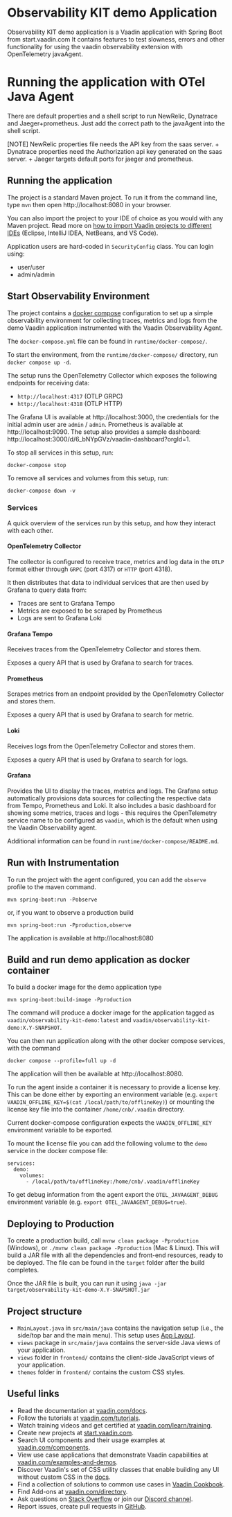 # Observability KIT demo Application

Observability KIT demo application is a Vaadin application with Spring Boot from start.vaadin.com
It contains features to test slowness, errors and other functionality for using the
vaadin observability extension with OpenTelemetry javaAgent.


# Running the application with OTel Java Agent

There are default properties and a shell script to run NewRelic, Dynatrace and Jaeger+prometheus.
Just add the correct path to the javaAgent into the shell script.

[NOTE]
NewRelic properties file needs the API key from the saas server.
+
Dynatrace properties need the Authorization api key generated on the saas server.
+
Jaeger targets default ports for jaeger and prometheus.

## Running the application

The project is a standard Maven project. To run it from the command line,
type `mvn` then open http://localhost:8080 in your browser.

You can also import the project to your IDE of choice as you would with any
Maven project. Read more on [how to import Vaadin projects to different 
IDEs](https://vaadin.com/docs/latest/flow/guide/step-by-step/importing) (Eclipse, IntelliJ IDEA, NetBeans, and VS Code).

Application users are hard-coded in `SecurityConfig` class.
You can login using:

* user/user
* admin/admin

## Start Observability Environment

The project contains a [docker compose](https://docs.docker.com/compose/) configuration to set up a simple observability environment
for collecting traces, metrics and logs from the demo Vaadin application instrumented with the Vaadin Observability Agent.

The `docker-compose.yml` file can be found in `runtime/docker-compose/`.

To start the environment, from the `runtime/docker-compose/` directory, run `docker compose up -d`.

The setup runs the OpenTelemetry Collector which exposes the following endpoints for receiving data:
- `http://localhost:4317` (OTLP GRPC)
- `http://localhost:4318` (OTLP HTTP)

The Grafana UI is available at http://localhost:3000, the credentials for the initial admin user are `admin` / `admin`.
Prometheus is available at http://localhost:9090.
The setup also provides a sample dashboard: http://localhost:3000/d/6_bNYpGVz/vaadin-dashboard?orgId=1.

To stop all services in this setup, run:
```
docker-compose stop
```

To remove all services and volumes from this setup, run:
```
docker-compose down -v
```

### Services

A quick overview of the services run by this setup, and how they interact with each other.

#### OpenTelemetry Collector

The collector is configured to receive trace, metrics and log data in the `OTLP` format either through `GRPC` (port 4317) or `HTTP` (port 4318).

It then distributes that data to individual services that are then used by Grafana to query data from:
- Traces are sent to Grafana Tempo
- Metrics are exposed to be scraped by Prometheus
- Logs are sent to Grafana Loki

#### Grafana Tempo

Receives traces from the OpenTelemetry Collector and stores them.

Exposes a query API that is used by Grafana to search for traces.

#### Prometheus

Scrapes metrics from an endpoint provided by the OpenTelemetry Collector and stores them.

Exposes a query API that is used by Grafana to search for metric.

#### Loki

Receives logs from the OpenTelemetry Collector and stores them.

Exposes a query API that is used by Grafana to search for logs.

#### Grafana

Provides the UI to display the traces, metrics and logs. The Grafana setup automatically provisions data sources for collecting the respective data from Tempo, Prometheus and Loki. It also includes a basic dashboard for showing some metrics, traces and logs - this requires the OpenTelemetry service name to be configured as `vaadin`, which is the default when using the Vaadin Observability agent.

Additional information can be found in `runtime/docker-compose/README.md`.

## Run with Instrumentation

To run the project with the agent configured, you can add the `observe` profile to the maven command.

`mvn spring-boot:run -Pobserve`

or, if you want to observe a production build

`mvn spring-boot:run -Pproduction,observe`

The application is available at http://localhost:8080

## Build and run demo application as docker container  

To build a docker image for the demo application type

`mvn spring-boot:build-image -Pproduction`

The command will produce a docker image for the application tagged as `vaadin/observability-kit-demo:latest`
and `vaadin/observability-kit-demo:X.Y-SNAPSHOT`.

You can then run application along with the other docker compose services, with the command

`docker compose --profile=full up -d`

The application will then be available at http://localhost:8080.

To run the agent inside a container it is necessary to provide a license key.
This can be done either by exporting an environment variable
(e.g. `export VAADIN_OFFLINE_KEY=$(cat /local/path/to/offlineKey)`)
or mounting the license key file into the container `/home/cnb/.vaadin` directory.

Current docker-compose configuration expects the `VAADIN_OFFLINE_KEY` environment variable to be exported.


To mount the license file you can add the following volume to the `demo` service
in the docker compose file:

```
services:
  demo:
    volumes:
      - /local/path/to/offlineKey:/home/cnb/.vaadin/offlineKey

```

To get debug information from the agent export the `OTEL_JAVAAGENT_DEBUG` environment variable
(e.g. `export OTEL_JAVAAGENT_DEBUG=true`).


## Deploying to Production

To create a production build, call `mvnw clean package -Pproduction` (Windows),
or `./mvnw clean package -Pproduction` (Mac & Linux).
This will build a JAR file with all the dependencies and front-end resources,
ready to be deployed. The file can be found in the `target` folder after the build completes.

Once the JAR file is built, you can run it using
`java -jar target/observability-kit-demo-X.Y-SNAPSHOT.jar`

## Project structure

- `MainLayout.java` in `src/main/java` contains the navigation setup (i.e., the
  side/top bar and the main menu). This setup uses
  [App Layout](https://vaadin.com/components/vaadin-app-layout).
- `views` package in `src/main/java` contains the server-side Java views of your application.
- `views` folder in `frontend/` contains the client-side JavaScript views of your application.
- `themes` folder in `frontend/` contains the custom CSS styles.

## Useful links

- Read the documentation at [vaadin.com/docs](https://vaadin.com/docs).
- Follow the tutorials at [vaadin.com/tutorials](https://vaadin.com/tutorials).
- Watch training videos and get certified at [vaadin.com/learn/training](https://vaadin.com/learn/training).
- Create new projects at [start.vaadin.com](https://start.vaadin.com/).
- Search UI components and their usage examples at [vaadin.com/components](https://vaadin.com/components).
- View use case applications that demonstrate Vaadin capabilities at [vaadin.com/examples-and-demos](https://vaadin.com/examples-and-demos).
- Discover Vaadin's set of CSS utility classes that enable building any UI without custom CSS in the [docs](https://vaadin.com/docs/latest/ds/foundation/utility-classes). 
- Find a collection of solutions to common use cases in [Vaadin Cookbook](https://cookbook.vaadin.com/).
- Find Add-ons at [vaadin.com/directory](https://vaadin.com/directory).
- Ask questions on [Stack Overflow](https://stackoverflow.com/questions/tagged/vaadin) or join our [Discord channel](https://discord.gg/MYFq5RTbBn).
- Report issues, create pull requests in [GitHub](https://github.com/vaadin/platform).

